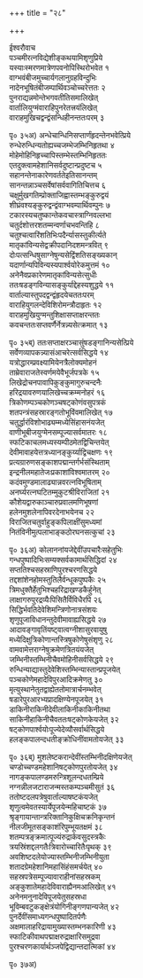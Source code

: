 +++
title = "२८"

+++
    
ईश्वरौवाच  
पञ्चमीरत्नविद्येशीङ्कथयामिशृणुप्रिये   
यस्याःस्मरणमात्रेणपवनोपिस्थिरोभवेत १   
वाग्भवंबीजमुच्चार्यगलानुग्रहविन्दुभिः   
नादेनभूषितंबीजम्पार्थिवञ्चोच्चरेत्ततः २   
पुनराद्यन्नमोन्तेभगवतीतिसमालिखेत्   
वार्तालियुग्मंवाराहिपुनरेतत्त्रयंलिखेत्   
वाराहमुखिचद्वन्द्वंसन्धिहीनन्ततःपरम् ३   
    
पृ० ३५अ) अन्धेचान्धिनिसप्तार्णंहृदन्तेनभवेत्प्रिये   
रुन्धेरुन्धिन्यतोह्यच्चजम्भेजम्भिनिहृतथा ४   
मोहेमोहिनिहृच्चापिस्तम्भेस्तम्भिनिहृततः   
एतदुक्त्वामहेशानिसर्वदुष्टान्प्रदुष्टच ५   
सहानन्तेनाकारेणवर्ततेइतिसानन्तम्   
सानन्तन्नाञ्चसर्वेषांसर्ववागितिचित्तच ६   
चक्षुर्मुखगतिम्प्रोक्ताजिह्वास्तम्भङ्कुरुद्वयं   
शीघ्रंवश्यङ्कुरुद्वन्द्वंवाग्भवम्पार्थिवम्पुनः ७   
टकारस्यचतुष्कान्तेकवचास्त्राग्निवल्लभा   
चतुर्दशोत्तरशतम्मन्वर्णाचभवन्तिहि ८   
चतुश्चत्वारिंशतिभिःपदैर्न्यासस्तुकीर्त्यते   
मातृकांविन्यसेद्वक्रीपदानिदशमन्त्रवित् ९   
दोःपत्सन्धिषुसाग्नेषुन्यसेद्विंशतिसङ्ख्यकान्   
यदार्णान्यपिविन्यस्यपार्श्वयोरेकमुत्तमं १०   
अनेनैवप्रकारेणमातृकांविन्यसेत्सुधीः   
ततःषडङ्गविन्यासङ्कुर्याद्देहस्यशुद्धये ११   
वार्ताल्यास्तुपदद्वन्द्वंहृदयेचततःपरम्   
वाराहियुगलन्देविशिरोमन्त्रौदाहृतः १२   
वाराहमुखियुग्मन्तुशिक्षासप्ताक्षरन्ततः   
कवचन्ततःसप्तवर्णैर्नेत्रन्न्यसेत्क्रमात् १३   
    
पृ० ३५ब्) ततःसप्ताक्षरञ्चासुंषडङ्गानिन्यसेत्प्रिये   
सर्वेणव्यापकन्न्यासंआचरेत्सर्वसिद्धये १४   
यत्रोद्धारम्प्रवक्ष्यामियेनत्रैलोक्यमोहनं   
ताम्रेवाराजतेस्वर्णमयेवैभूर्जपत्रके १५   
लिखेद्रोचनपावापिकुङ्कुमागुरुचन्दनैः   
हरिद्रयावरुणयालिखेच्चक्रम्मनोहरं १६   
त्रिकोणम्पञ्चकोणञ्चषट्कोणंवसुपत्रकं   
शतपन्त्रंसहस्रारङ्गतोभूविंवमालिखेत् १७   
चतुर्द्धारंविशोभाढ्यम्मध्येसिंहासनंयजेत्   
वाणीभूबीजयुग्मेनसम्पूज्यासर्वमातरः १८   
स्फटिकाचलमध्यस्यम्पीठमेतद्विचिन्तयेत्   
देवीमावाहयेत्तत्रध्यानङ्कुर्य्याद्विचक्षणः १९   
प्रत्यग्रारुणसङ्काशपद्मान्तर्गर्भसंस्थिताम्   
इन्द्रनीलमहातेजःप्रकाशांविश्वमातरम् २०   
कदंवमुण्डमालाढ्यान्नवरत्नविभूषिताम्   
अनर्घ्यरत्नघटितम्मुकुटश्रीविराजितां २१   
कौशेयद्वारुकाञ्चारुप्रवालमणिभूषणां   
हलेनमुशलेनापिवरदेनाभयेनच २२   
विराजितचतुर्वाहुङ्कपिलाक्षींसुमध्यमां   
नितंविनीमुत्पलाभाङ्कठोरघनसत्कुचां २३   
    
पृ० ३६अ) कोलाननांयजेद्देवींउपचारैःसहेतुभिः   
गन्धपुष्पादिभिःसम्यक्सर्वकामार्थसिद्धिदां २४   
सप्ततिश्चसहस्राणिपुरश्चरणसिद्धये   
तद्दशांशेनहोमस्तुतिलैर्वन्धूकपुष्पकैः २५   
त्रिमधुक्तैर्हेतुभिश्चहरिद्राखण्डकैर्हुनेत्   
लाक्षागरुपुरद्रव्यैःपिसितैर्विविधैरपि २६   
सिद्धिर्भवतिदेवेशिमन्त्रिणोनात्रसंशयः   
शृणुपूजाविधानन्तुदेवीमावाह्यसिद्धये २७   
आदावङ्गावृतिंयष्ट्वात्वग्नीशासुरवायुषु   
मध्येदिक्षुत्रिकोणान्तस्त्रिषुकोणेषुसंशृणु २८   
वामवामेत्तराग्नेषुक्रमेणत्रितयंयजेत्   
जम्भिनीस्तम्भिनीचैवमोहिनीसर्वसिद्धये २९   
रुन्धिन्याद्यास्तुदेवेशिस्तम्भिन्यास्तान्प्रपूजयेत्   
पञ्चकोणेमहादेविपुरआदिक्रमेणतु ३०   
मृत्युस्थानेतुतद्वाह्येततोमात्रार्चनम्भवेत्   
षडारेपुरआरभ्यप्रादक्षिण्येनपूजयेत् ३१   
डाकिनीराकिनीदेवीलाकिनीकाकिनीतथा   
साकिनीहाकिनीचैवततःषट्कोणकेयजेत् ३२   
षट्कोणपार्श्वयोःपूज्येदेव्यौसर्वार्थसिद्धये   
हलङ्कपालन्दधतीङ्क्रोधिनींवामतोयजेत् ३३   
    
पृ० ३६ब्) मुशलेष्टकरान्देवींस्तम्भिनीदक्षिणेयजेत्   
चण्डोच्चण्डमहेशानिषट्कोणपुरतोयजेत् ३४   
नागङ्कपालण्डमरुन्त्रिशूलन्दधतम्प्रिये   
नग्नन्नीलजटाराजन्मस्तकम्पञ्चमीसुतं ३६   
ततोष्टदलपत्रेषुवार्ताल्याषष्टकंयजेत्   
शृणुत्वमेवतस्यार्येपूजयेन्महिचाष्टकं ३७   
श्रृङ्गायान्तान्त्ररिक्तानिकुक्षिचक्रनिकृन्तनं   
नीलजीमूतसङ्काशंरिपुम्भूयतक्षमं ३८   
शतम्पत्रङ्क्रमात्पूज्यंरुद्रार्कवसुदस्त्रकैः   
त्रयस्रिंशद्दलगतैःत्रिवारोच्चारितैःपृथक् ३९   
अवशिष्टदलेयोज्यास्तम्भिनीजम्भिनीयुता   
शतादग्रेमहेशानिमहासिंहंसमर्चयेत् ४०   
सहस्रपत्रेसम्पूज्यावाराहीनांसहस्रकम्   
अङ्कुशातेमहादेविवाराह्यैनमआलिखेत् ४१   
अनेनमनुनादेविपूजयेतुसहस्रधा   
भूविम्बवटुकङ्क्षेत्रंयोगिनीङ्गणपान्यजेत् ४२   
पुनर्देवींसमाध्यगन्धपुष्पादितर्पणैः   
अक्षमालाहरिद्रायामुख्यास्तम्भनकारिणी ४३   
स्फाटिकीवाथपद्माक्षरुद्राक्षारिसमुद्रवा   
पुरश्चरणकार्यार्थञ्जपेद्विद्यान्तदात्मिकां ४४   
    
पृ० ३७अ) 
